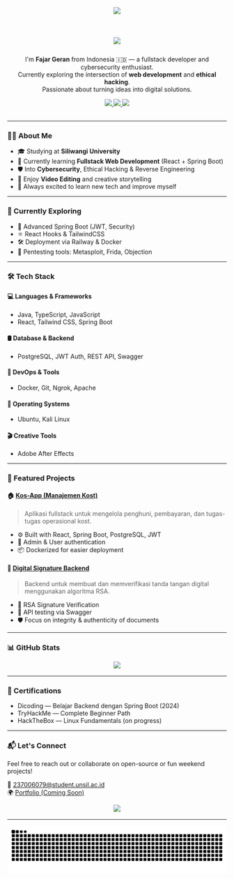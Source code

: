 <div align="center">
  <img height="150" src="https://media.giphy.com/media/v1.Y2lkPTc5MGI3NjExZ2d4ZmFvbmUxdmliNzJibnR6eDR1NGtrbGR5NThhZGtxeHFoNHZncSZlcD12MV9naWZzX3NlYXJjaCZjdD1n/mlBDoVLOGidEc/giphy.gif" />
</div>

<h1 align="center">
  <img src="https://readme-typing-svg.herokuapp.com?font=Fira+Code&size=30&duration=3000&pause=1000&color=FFFFFF&center=true&vCenter=true&width=500&lines=hey+there+👋;welcome+to+my+page+🌐🚀" />
</h1>

<p align="center">
  I'm <strong>Fajar Geran</strong> from Indonesia 🇮🇩 — a fullstack developer and cybersecurity enthusiast.<br>
  Currently exploring the intersection of <b>web development</b> and <b>ethical hacking</b>.<br>
  Passionate about turning ideas into digital solutions.
</p>

<div align="center">
  <a href="https://www.instagram.com/supra.y1/" target="_blank">
    <img src="https://img.shields.io/static/v1?message=Instagram&logo=instagram&label=&color=E4405F&logoColor=white&labelColor=&style=for-the-badge" height="25" />
  </a>
  <a href="https://www.linkedin.com/in/fajar-arifin-ab8645362/?locale=in_ID" target="_blank">
    <img src="https://img.shields.io/static/v1?message=LinkedIn&logo=linkedin&label=&color=0077B5&logoColor=white&labelColor=&style=for-the-badge" height="25" />
  </a>
  <a href="https://x.com/geran56033" target="_blank">
    <img src="https://img.shields.io/static/v1?message=Twitter&logo=twitter&label=&color=1DA1F2&logoColor=white&labelColor=&style=for-the-badge" height="25" />
  </a>
</div>

<br/>

---

### 👨‍💻 About Me

- 🎓 Studying at **Siliwangi University**
- 🔭 Currently learning **Fullstack Web Development** (React + Spring Boot)
- 🛡️ Into **Cybersecurity**, Ethical Hacking & Reverse Engineering
- 🎥 Enjoy **Video Editing** and creative storytelling
- 🌱 Always excited to learn new tech and improve myself

---

### 🧠 Currently Exploring

- 🧪 Advanced Spring Boot (JWT, Security)
- ⚛️ React Hooks & TailwindCSS
- 🛠️ Deployment via Railway & Docker
- 🐍 Pentesting tools: Metasploit, Frida, Objection

---

### 🛠️ Tech Stack

#### 💻 Languages & Frameworks
- Java, TypeScript, JavaScript
- React, Tailwind CSS, Spring Boot

#### 🛢️ Database & Backend
- PostgreSQL, JWT Auth, REST API, Swagger

#### 🔧 DevOps & Tools
- Docker, Git, Ngrok, Apache

#### 🐧 Operating Systems
- Ubuntu, Kali Linux

#### 🎬 Creative Tools
- Adobe After Effects

---

### 🚀 Featured Projects

#### 🏠 [Kos-App (Manajemen Kost)](https://github.com/grnlogic/manage-kost)
> Aplikasi fullstack untuk mengelola penghuni, pembayaran, dan tugas-tugas operasional kost.
- ⚙️ Built with React, Spring Boot, PostgreSQL, JWT
- 🔐 Admin & User authentication
- 📦 Dockerized for easier deployment

#### 🔐 [Digital Signature Backend](https://github.com/grnlogic/DigitalSignatureBackEnd)
> Backend untuk membuat dan memverifikasi tanda tangan digital menggunakan algoritma RSA.
- 📄 RSA Signature Verification
- 🧪 API testing via Swagger
- 🛡️ Focus on integrity & authenticity of documents

---

### 📊 GitHub Stats

<div align="center">
  <img src="https://streak-stats.demolab.com?user=grnlogic&locale=en&mode=daily&theme=dark&hide_border=false&border_radius=5&order=3" height="220" />
</div>

---

### 🏅 Certifications
- Dicoding — Belajar Backend dengan Spring Boot (2024)
- TryHackMe — Complete Beginner Path
- HackTheBox — Linux Fundamentals (on progress)

---

### 📬 Let's Connect

Feel free to reach out or collaborate on open-source or fun weekend projects!

📩 237006079@student.unsil.ac.id  
🌍 [Portfolio (Coming Soon)]([https://yourportfolio.site](https://grnlogic.github.io/portofolioPribadi/))

<div align="center">
  <img src="https://visitor-badge.laobi.icu/badge?page_id=grnlogic.grnlogic&" />
</div>

---

<img src="https://raw.githubusercontent.com/grnlogic/grnlogic/output/snake.svg" alt="Snake animation" />

